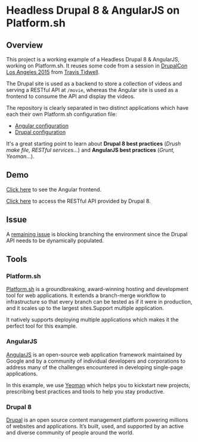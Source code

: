 # Headless Drupal 8 & AngularJS on Platform.sh

## Overview

This project is a working example of a Headless Drupal 8 & AngularJS, working on Platform.sh. It reuses some code from a session in [DrupalCon Los Angeles 2015](https://www.youtube.com/watch?v=0ARnhwcI74g) from [Travis Tidwell](https://github.com/travist/).

The Drupal site is used as a backend to store a collection of videos and serving a RESTful API at ``/movie``, whereas the Angular site is used as a frontend to consume the API and display the videos.

The repository is clearly separated in two distinct applications which have each their own Platform.sh configuration file:
* [Angular configuration](https://github.com/GuGuss/headless-drupal8-angular-platformsh/blob/master/angular/.platform.app.yaml)
* [Drupal configuration](https://github.com/GuGuss/headless-drupal8-angular-platformsh/blob/master/drupal/.platform.app.yaml)

It's a great starting point to learn about **Drupal 8 best practices** (*Drush make file, RESTful services...*) and **AngularJS best practices** (*Grunt, Yeoman...*).

## Demo

[Click here](http://master-wibjys76j7zfu.us.platform.sh/) to see the Angular frontend.

[Click here](http://drupal---master-wibjys76j7zfu.us.platform.sh/movie) to access the RESTful API provided by Drupal 8.

## Issue

A [remaining issue](https://github.com/GuGuss/headless-drupal8-angular-platformsh/issues/1) is blocking branching the environment since the Drupal API needs to be dynamically populated.

## Tools

### Platform.sh

[Platform.sh](https://platform.sh/) is a groundbreaking, award-winning hosting and development tool for web applications. It extends a branch-merge workflow to infrastructure so that every branch can be tested as if it were in production, and it scales up to the largest sites.Support multiple application.

It natively supports deploying multiple applications which makes it the perfect tool for this example.

### AngularJS

[AngularJS](https://www.angularjs.org/) is an open-source web application framework maintained by Google and by a community of individual developers and corporations to address many of the challenges encountered in developing single-page applications.

In this example, we use [Yeoman](http://yeoman.io/) which helps you to kickstart new projects, prescribing best practices and tools to help you stay productive.

### Drupal 8

[Drupal](https://drupal.org/) is an open source content management platform powering millions of websites and applications. It’s built, used, and supported by an active and diverse community of people around the world.

